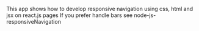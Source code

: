 This app shows how to develop responsive navigation using css, html and jsx on react.js pages
If you prefer handle bars see node-js-responsiveNavigation

